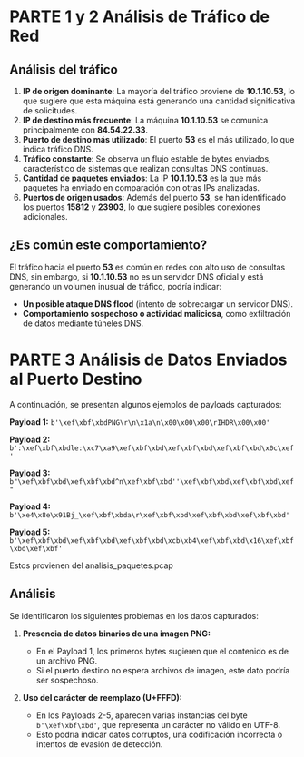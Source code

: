 # PARTE 1 y 2 Análisis de Tráfico de Red

## **Análisis del tráfico**

1. **IP de origen dominante**: La mayoría del tráfico proviene de **10.1.10.53**, lo que sugiere que esta máquina está generando una cantidad significativa de solicitudes.
2. **IP de destino más frecuente**: La máquina **10.1.10.53** se comunica principalmente con **84.54.22.33**.
3. **Puerto de destino más utilizado**: El puerto **53** es el más utilizado, lo que indica tráfico DNS.
4. **Tráfico constante**: Se observa un flujo estable de bytes enviados, característico de sistemas que realizan consultas DNS continuas.
5. **Cantidad de paquetes enviados**: La IP **10.1.10.53** es la que más paquetes ha enviado en comparación con otras IPs analizadas.
6. **Puertos de origen usados**: Además del puerto **53**, se han identificado los puertos **15812** y **23903**, lo que sugiere posibles conexiones adicionales.

## **¿Es común este comportamiento?**
El tráfico hacia el puerto **53** es común en redes con alto uso de consultas DNS, sin embargo, 
si **10.1.10.53** no es un servidor DNS oficial y está generando un volumen inusual de tráfico, podría indicar:
- **Un posible ataque DNS flood** (intento de sobrecargar un servidor DNS).
- **Comportamiento sospechoso o actividad maliciosa**, como exfiltración de datos mediante túneles DNS.

# PARTE 3 Análisis de Datos Enviados al Puerto Destino
A continuación, se presentan algunos ejemplos de payloads capturados:

**Payload 1:** `b'\xef\xbf\xbdPNG\r\n\x1a\n\x00\x00\x00\rIHDR\x00\x00'`

**Payload 2:** `b':\xef\xbf\xbdle:\xc7\xa9\xef\xbf\xbd\xef\xbf\xbd\xef\xbf\xbd\x0c\xef'`

**Payload 3:** `b"\xef\xbf\xbd\xef\xbf\xbd^n\xef\xbf\xbd''\xef\xbf\xbd\xef\xbf\xbd\xef"`

**Payload 4:** `b'\xe4\x8e\x91Bj_\xef\xbf\xbda\r\xef\xbf\xbd\xef\xbf\xbd\xef\xbf\xbd'`

**Payload 5:** `b'\xef\xbf\xbd\xef\xbf\xbd\xef\xbf\xbd\xcb\xb4\xef\xbf\xbd\x16\xef\xbf\xbd\xef\xbf'`

Estos provienen del analisis_paquetes.pcap

## Análisis
Se identificaron los siguientes problemas en los datos capturados:

1. **Presencia de datos binarios de una imagen PNG:**  
   - En el Payload 1, los primeros bytes sugieren que el contenido es de un archivo PNG.
   - Si el puerto destino no espera archivos de imagen, este dato podría ser sospechoso.

2. **Uso del carácter de reemplazo (U+FFFD):**  
   - En los Payloads 2-5, aparecen varias instancias del byte `b'\xef\xbf\xbd'`, que representa un carácter no válido en UTF-8.
   - Esto podría indicar datos corruptos, una codificación incorrecta o intentos de evasión de detección.

